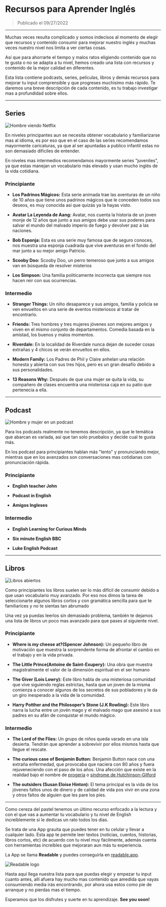 # Recursos para Aprender Inglés

> Publicado el 09/27/2022

---

Muchas veces resulta complicado y somos indecisos al momento de elegir que recursos y contenido consumir para mejorar nuestro inglés y muchas veces nuestro nivel nos limita a ver ciertas cosas.

Así que para ahorrarte el tiempo y malos ratos eligiendo contenido que no te gusta o no se adapta a tu nivel, hemos creado una lista con recursos y contenido de la mejor calidad en diferentes.

Esta lista contiene podcasts, series, películas, libros y demás recursos para mejorar tu input comprensible y que progreses muchisimo más rápido. Te daremos una breve descripción de cada contenido, es tu trabajo investigar mas a profundidad sobre ellos.

---

## Series

![Hombre viendo Netflix](/articles/lista-de-recursos-para-aprender-ingles/serie.webp)

En niveles principantes aun se necesita obtener vocabulario y familiarizarse mas al idioma, es por eso que en el caso de las series recomendamos mayormente caricaturas, ya que al ser apuntadas a publico infantil estas no son demasiado dificiles de entender.

En niveles mas intermedios recomendamos mayormente series "juveniles", ya que estas manejan un vocabulario más elevado y usan mucho inglés de la vida cotidiana.

### Principiante

- **Los Padrinos Mágicos:** Esta serie animada trae las aventuras de un niño de 10 años que tiene unos padrinos mágicos que le conceden todos sus deseos, es muy conocida así que quizás ya la hayas visto.

- **Avatar La Leyenda de Aang:** Avatar, nos cuenta la historia de un joven monje de 12 años que junto a sus amigos debe usar sus poderes para salvar el mundo del malvado imperio de fuego y devolver paz a las naciones.

- **Bob Esponja:** Esta es una serie muy famosa que de seguro conoces, nos muestra una esponja cuadrada que vive aventuras en el fondo del mar junto a su mejor amigo Patricio.

- **Scooby Doo:** Scooby Doo, un perro temeroso que junto a sus amigos van en búsqueda de resolver misterios

- **Los Simpson:** Una familia politicamente incorrecta que siempre nos hacen reir con sus ocurrencias.

### Intermedio

- **Stranger Things:** Un niño desaparece y sus amigos, familia y policía se ven envueltos en una serie de eventos misteriosos al tratar de encontrarlo.

- **Friends:** Tres hombres y tres mujeres jóvenes son mejores amigos y viven en el mismo conjunto de departamentos. Comedia basada en la amistad, los buenos y malos momentos.

- **Riverdale:** En la localidad de Riverdale nunca dejan de suceder cosas extrañas y 4 chicos se verán envueltos en ellos.

- **Modern Family:** Los Padres de Phil y Claire anhelan una relación honesta y abierta con sus tres hijos, pero es un gran desafío debido a sus personalidades.

- **13 Reasons Why:** Después de que una mujer se quita la vida, su compañero de clases encuentra una misteriosa caja en su patio que pertenecia a ella.

---

## Podcast

![Hombre y mujer en un podcast](/articles/lista-de-recursos-para-aprender-ingles/podcast.webp)

Para los podcasts realmente no tenemos descripción, ya que le temática que abarcan es variada, así que tan solo pruebalos y decide cual te gusta más.

En los podcast para principiantes hablan más "lento" y pronunciando mejor, mientras que en los avanzados son conversaciones mas cotidianas con pronunciación rápida.

### Principiante

- **English teacher John**

- **Podcast in English**

- **Amigos Ingleses**

### Intermedio

- **English Learning for Curious Minds**

- **Six minute English BBC**

- **Luke English Podcast**

---

## Libros

![Libros abiertos](/articles/lista-de-recursos-para-aprender-ingles/books.webp)

Como principiantes los libros suelen ser lo más difícil de consumir debido a que usan vocabulario muy avanzado. Por eso nos dimos la tarea de seleccionarte algunos libros cortos y con gramática sencilla para que te familiarices y no te sientas tan abrumado

Una vez ya puedas leerlos sin demasiado problema, también te dejamos una lista de libros un poco mas avanzado para que pases al siguiente nivel.

### Principiante

- **Where is my cheese at?(Spencer Johnson):** Un pequeño libro de motivación que muestra la sorprendente forma de afrontar el cambio en el trabajo y en la vida privada.

- **The Little Prince(Antoine de Saint-Exupery):** Una obra que muestra magistralmente el valor de la dimensión espiritual en el ser humano

- **The Giver (Lois Lowry):** Este libro habla de una misteriosa comunidad que vive siguiendo reglas estrictas, hasta que un joven de la misma comienza a conocer algunos de los secretos de sus pobladores y le da un giro inesperado a la vida de la comunidad.

- **Harry Potther and the Philosoper’s Stone (J.K Rowling):** Este libro narra la lucha entre un jovén mago y el malvado mago que asesinó a sus padres en su afán de conquistar el mundo mágico.

### Intermedio

- **The Lord of the Flies:** Un grupo de niños queda varado en una isla desierta. Tendrán que aprender a sobrevivir por ellos mismos hasta que llegue el rescate.

- **The curious case of Benjamin Button:** Benjamin Button nace con una extraña enfermedad, que provocaba que naciera con 80 años y fuera rejuveneciendo con el paso de los años. Una afección que existe en la realidad bajo el nombre de [progeria](https://es.wikipedia.org/wiki/Progeria) o [síndrome de Hutchinson-Gilford](https://es.wikipedia.org/wiki/S%C3%ADndrome_de_Hutchinson_Gilford)

- **The outsiders (Susan Eloise Hinton):** El tema principal es la vida de los jóvenes faltos unos de dinero y de calidad de vida pos vivir en una zona y otros faltos de alguien que les pare los pies.

---

Como cereza del pastel tenemos un último recurso enfocado a la lectura y con el que vas a aumentar tu vocabulario y tu nivel de English increíblemente si le dedicas un rato todos los días.

Se trata de una App grauita que puedes tener en tu celular y llevar a cualquier lado. Esta app te permite leer textos (noticias, cuentos, historias, libros cortos, etc) de acuerdo con tu nivel muy fácilmente, además cuenta con herramientas increíbles que mejoraran aun más tu experiencia.

La App se llama **Readable** y puedes conseguirla en [readable.app](https://readable.app/).

![Readable logo](/articles/lista-de-recursos-para-aprender-ingles/readable.webp)

Hasta aquí llega nuestra lista para que puedas elegir y empezar tu input cuanto antes, allí afuera hay mucho mas contenido que amedida que vayas consumiendo media irás encontrando, por ahora usa estos como pie de arranque y no pierdas mas el tiempo.

Esperamos que los disfrutes y suerte en tu aprendizaje. **See you soon!**

